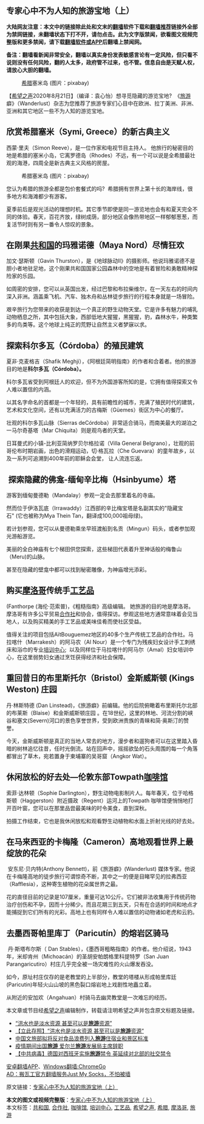  <h2>专家心中不为人知的旅游宝地（上）</h2> <p class="notice"><b>大陆网友注意：本文中的链接除此处和文末的<a href="https://github.com/bannedbook/fanqiang" >翻墙</a>软件下载和<a href="https://github.com/killgcd/justmysocks/blob/master/README.md">翻墙推荐</a>链接外全部为禁网链接，未翻墙状态下打不开，请勿点击。此为文字版禁闻，欲看图文视频完整版和更多禁闻，请下载<a href="https://github.com/bannedbook/fanqiang">翻墙软件或APP</a>后翻墙上禁闻网。</p><p>备注：翻墙看新闻非常安全，翻墙以真实身份发表敏感言论有一定风险，但只看不说则没有任何风险，翻的人太多，政府管不过来，也不管。信息自由是天赋人权，请放心大胆的翻墙。</b></p>  <div class="entry"> <figure><figcaption><a href="https://www.bannedbook.org/bnews/tag/%e5%b8%8c%e8%85%8a/" class="st_tag internal_tag" rel="tag" title="标签 希腊 下的日志">希腊</a>塞米岛 (图片：pixabay)</figcaption></figure> <p>【<span class='wp_keywordlink_affiliate'><a href="https://www.soundofhope.org" title="希望之声" target="_blank">希望之声</a></span>2020年8月21日】（编译：袁心怡）想寻觅隐藏的游览宝地?  《<a href="https://www.bannedbook.org/bnews/tag/%e6%97%85%e6%b8%b8/" class="st_tag internal_tag" rel="tag" title="标签 旅游 下的日志">旅游</a>癖》（Wanderlust）杂志为您推荐了旅游专家们心目中在欧洲、拉丁美洲、非洲、亚洲和其它地区一些不为人知的游览宝地。</p> <h2><strong>欣赏希腊塞米（Symi, Greece）的新古典主义</strong></h2> <p></p> <p>西蒙·里夫（Simon Reeve），是一位作家和电视节目主持人。 他旅行的秘密目的地是希腊的塞米小岛，它离罗德岛（Rhodes）不远，有一个可以说是全希腊最壮观的海港，四周全是新古典主义风格的房屋。</p> <figure><figcaption>希腊塞米岛 (图片：pixabay)</figcaption></figure> <p>您认为希腊的旅游全都是包价套餐式的吗?  希腊拥有世界上第十长的海岸线，很多地方和海滩都少有游客。</p> <p>夏季前后是观光活动的理想时机。其它季节即使是同一游览地也会有和夏天完全不同的体验。春天，百花齐放，绿树成荫，部分地区会像热带地区一样郁郁葱葱，而复活节时则有另一番令人惊叹的景象。</p> <h2><strong>在刚果<a href="https://www.bannedbook.org/bnews/tag/%E5%85%B1%E5%92%8C%E5%9B%BD/" class="st_tag internal_tag" rel="tag" title="标签 共和国 下的日志">共和国</a>的玛雅诺德（Maya Nord）尽情狂欢</strong></h2> <p></p> <p>加文·瑟斯顿（Gavin Thurston），是《地球脉动II》的摄影师。他说玛雅诺德不是胆小者地驻足地，这个刚果共和国国家公园森林中的空地是有着冒险和勇敢精神探险家的乐园。</p> <p>如周密的安排，您可以从英国出发，经过巴黎和布拉柴维尔，在一天左右的时间内深入非洲。涵盖乘飞机、汽车、独木舟和丛林徒步旅行的行程本身就是一场冒险。</p> <p></p> <p>艰辛旅行为您带来的收获是到达一个真正的野生动物天堂。它是许多有魅力的哺乳动物栖息之所，其中包括大象，西部低地大猩猩，黑猩猩，豹，森林水牛，种类繁多的鸟类等。这个地球上纯正的荒野让自然主义者梦寐以求。</p>  <h2><strong>探索科尔多瓦（Córdoba）的殖民建筑</strong></h2> <p></p> <p>夏非·克麦格吉（Shafik Meghji），《阿根廷简明指南》的作者和合着者。他的旅游目的地是<strong>科尔多瓦（Córdoba）。</strong></p> <p>科尔多瓦省受到阿根廷人的欢迎，但不为外国游客所知的是，它拥有值得探索又令人难以置信的内涵。</p> <p>以其名字命名的首都是一个年轻的，具有前瞻性的城市，充满了殖民时代的建筑，艺术和文化空间，还有以充满活力的古梅斯（Güemes）街区为中心的餐厅。</p> <p>壮观的科尔多瓦山脉（Sierras deCórdoba）非常适合骑马，而南美最大的湖泊之一马尔奇基塔（Mar Chiquita）则是观鸟者的天堂。</p> <p>日耳曼式的小镇-比利亚简纳罗贝尔格拉诺（Villa General Belgrano），壮观的前哥伦布时期岩画，出色的滑翔运动，切·格瓦拉（Che Guevara）的童年故乡，以及一系列可追溯到400年前的耶稣会会堂， 让人流连忘返。</p> <h2><strong> 探索隐藏的佛龛-缅甸辛比梅（Hsinbyume）塔</strong></h2> <p></p> <p>游客到缅甸曼德勒（Mandalay）参观一定会去那里着名的寺庙。</p> <p>然而位于伊洛瓦底（Irrawaddy）江西部的辛比梅宝塔是名副其实的&quot;隐藏宝石&quot; (它也被称为Mya Thein Tan，翻译成100,000祖母绿)。</p> <p>若计划参观，您可以从曼德勒乘坐早班渡船到名贡（Mingun）码头，或者参加观光游船游览。</p>  <p>美丽的全白神庙有七个梯田供您探索，这些梯田代表着升至神话般的梅鲁山（Meru)的山脉。</p> <p>甚至在隐藏的壁龛中都可以找到秘密雕像，为神庙增光添彩。</p> <h2><strong>购买<a href="https://www.bannedbook.org/bnews/tag/%e6%91%a9%e6%b4%9b%e5%93%a5/" class="st_tag internal_tag" rel="tag" title="标签 摩洛哥 下的日志">摩洛哥</a>传统手<a href="https://www.bannedbook.org/bnews/tag/%E5%B7%A5%E8%89%BA%E5%93%81/" class="st_tag internal_tag" rel="tag" title="标签 工艺品 下的日志">工艺品</a></strong></h2> <p></p> <p>(Fanthorpe (海伦·范索普)，《粗糙指南》高级编辑。 她旅游的目的地是摩洛哥。 摩洛哥有许多公平贸易<a href="https://www.bannedbook.org/bnews/tag/%E5%90%88%E4%BD%9C%E7%A4%BE/" class="st_tag internal_tag" rel="tag" title="标签 合作社 下的日志">合作社</a>和协会，值得探访。参观这些地方通常意味着会见当地人，以及购买精美的手工艺品或美味佳肴而使社区受益。</p> <p>值得关注的项目包括AïtBouguemez地区的40多个生产传统工艺品的合作社。马拉喀什（Marrakesh）的阿马农（Al Nour）是一个专门为残疾妇女设计手工刺绣床和浴巾的专业<a href="https://www.bannedbook.org/bnews/tag/%E5%9F%B9%E8%AE%AD%E4%B8%AD%E5%BF%83/" class="st_tag internal_tag" rel="tag" title="标签 培训中心 下的日志">培训中心</a>;  以及同样位于马拉喀什的阿马尔（Amal）妇女培训中心，在这里弱势妇女通过烹饪获得经济和社会保障。</p> <h2><strong>重回昔日的布里斯托尔（Bristol）金斯威斯顿 (Kings Weston) 庄园</strong></h2> <p></p> <p>丹·林斯特德 (Dan Linstead)，《旅游癖》前编辑。他的后院俯瞰着布里斯托尔北部的布莱斯（Blaise）和金斯威斯顿庄园 。在18世纪，这里的林地、河流分割的峡谷和塞文(Severn)河口的景色享誉世界，受到欧洲贵族的青睐和简·奥斯汀的赞誉。</p> <p>今天，金斯威斯顿是真正的当地人常去的地方，漫步者和遛狗者可以在这里踏入昏暗的树林追忆往昔，任时光倒流。站在回声中，摇摇欲坠的石头周围的每一个角落都冒出了草木，宛若置身于柬埔寨的吴哥窟（Angkor Wat）。</p> <h2><strong>休闲放松的好去处—伦敦东部Towpath<a href="https://www.bannedbook.org/bnews/tag/%E5%92%96%E5%95%A1%E9%A6%86/" class="st_tag internal_tag" rel="tag" title="标签 咖啡馆 下的日志">咖啡馆</a></strong></h2> <p></p> <p>索菲·达林顿（Sophie Darlington），野生动物电影制片人。每年春天，位于哈格斯顿（Haggerston）附近摄政（Regent）运河上的Towpath 咖啡馆便悄悄地打开百叶窗，您可以在那里品尝最美味的时令美食，直到深秋。</p>  <p>拍摄工作结束，它也是我休闲放松和观看野生动植物和水面上折射光线的好去处。</p> <h2><strong>在马来西亚的卡梅隆（Cameron）高地观看世界上最绽放的花朵</strong></h2> <p></p> <p> 安东尼·贝内特(Anthony Bennett)，前《旅游癖》(Wanderlust) 媒体专家。他说在卡梅隆高地的徒步旅行可谓惊奇不断，其中之一的便是目睹罕见的拉弗西亚（Rafflesia），这种寄生植物的花朵属世界之最。</p> <p>花的直径目前的记录是107厘米，重量可达10公斤。它们被非法收集用于传统药物治疗创伤和不孕，因而十分稀少。而且花期三到五天，只有在合适的时间和地点才能捕捉到它们所有的光彩。高地上也有同样令人难以置信的动物诸如老虎和云豹。</p> <h2><strong>去墨西哥帕里库丁（Paricutín）的熔岩区骑马</strong></h2> <p></p> <p> 丹·斯塔布尔斯（ Dan Stables），《墨西哥粗略指南》的作者。他介绍说，1943年，米却肯州（Michoacán）的圣胡安帕朗格里科提特罗（San Juan Parangaricutiro）村庄几乎完全被一场灾难性的火山爆发吞没。</p> <p>如今，原址村庄仅存的是老教堂的上半部分，教堂的塔楼从形成帕里库廷(Paricutin)年轻火山山坡的黑色裂口熔岩地上戏剧性地矗立着。</p> <p>从附近的安加欢（Angahuan）村骑马去幽灵教堂是一次难忘的经历。</p> <p>本文章或节目经<a href="https://www.bannedbook.org/bnews/tag/%e5%b8%8c%e6%9c%9b%e4%b9%8b%e5%a3%b0/" class="st_tag internal_tag" rel="tag" title="标签 希望之声 下的日志">希望之声</a>编辑制作，转载请注明希望之声并包含原文标题及链接。</p> <ul class='op-related-articles' title='相关阅读'> <li><a href='https://www.bannedbook.org/bnews/cnnews/20200821/1383670.html' target='_blank'>“洪水也是淡水资源 甚至可以是<b>旅游</b>资源”</a></li> <li><a href='https://www.bannedbook.org/bnews/baitai/20200820/1383092.html' target='_blank'>【立此存照】“洪水也是淡水资源 甚至可以是<b>旅游</b>资源“</a></li> <li><a href='https://www.bannedbook.org/bnews/baitai/20200818/1382150.html' target='_blank'>中国文旅部拟将反对食品浪费列入<b>旅游</b>住宿业和景区标准</a></li> <li><a href='https://www.bannedbook.org/bnews/baitai/20200817/1381328.html' target='_blank'>疫情期间出国<b>旅游</b> 爱尔兰<b>旅游</b>发展局主席辞职</a></li> <li><a href='https://www.bannedbook.org/bnews/comments/20200815/1380437.html' target='_blank'>【中共病毒】德国对西班牙实施<b>旅游</b>禁令 英延续对北部的社交禁令</a></li> </ul> <div class="texttj"> <a href="https://github.com/bannedbook/fanqiang/wiki/%E7%A6%81%E9%97%BB%E7%BD%91%E5%AE%89%E5%8D%93%E7%BF%BB%E5%A2%99%E6%96%B0%E9%97%BBAPP" target="_blank">安卓翻墙APP</a>、<a href="https://github.com/bannedbook/fanqiang/wiki/Chrome%E4%B8%80%E9%94%AE%E7%BF%BB%E5%A2%99%E5%8C%85" target="_blank">Windows翻墙:ChromeGo</a><br/> <a href="https://github.com/killgcd/justmysocks/blob/master/README.md" target="_blank">AD：搬瓦工官方翻墙服务Just My Socks，不怕被墙</a> </div><p>原文链接：<a class="src_link"  href="https://www.soundofhope.org/post/413446" target="_blank">专家心中不为人知的旅游宝地（上）</a></p> <a name='sharetosocial'></a>         <div><b>本文的图文或视频完整版</b>：<a href='https://www.bannedbook.org/bnews/comments/20200822/1383790.html'>专家心中不为人知的旅游宝地（上）</a></div>  </div><!--END ENTRY--> <div class="postfooter"> <div>本文标签：<a href="https://www.bannedbook.org/bnews/tag/%E5%85%B1%E5%92%8C%E5%9B%BD/" rel="tag">共和国</a>, <a href="https://www.bannedbook.org/bnews/tag/%E5%90%88%E4%BD%9C%E7%A4%BE/" rel="tag">合作社</a>, <a href="https://www.bannedbook.org/bnews/tag/%E5%92%96%E5%95%A1%E9%A6%86/" rel="tag">咖啡馆</a>, <a href="https://www.bannedbook.org/bnews/tag/%E5%9F%B9%E8%AE%AD%E4%B8%AD%E5%BF%83/" rel="tag">培训中心</a>, <a href="https://www.bannedbook.org/bnews/tag/%E5%B7%A5%E8%89%BA%E5%93%81/" rel="tag">工艺品</a>, <a href="https://www.bannedbook.org/bnews/tag/%e5%b8%8c%e6%9c%9b%e4%b9%8b%e5%a3%b0/" rel="tag">希望之声</a>, <a href="https://www.bannedbook.org/bnews/tag/%e5%b8%8c%e8%85%8a/" rel="tag">希腊</a>, <a href="https://www.bannedbook.org/bnews/tag/%e6%91%a9%e6%b4%9b%e5%93%a5/" rel="tag">摩洛哥</a>, <a href="https://www.bannedbook.org/bnews/tag/%e6%97%85%e6%b8%b8/" rel="tag">旅游</a></div>  </div><!--END POSTFOOTER--> 